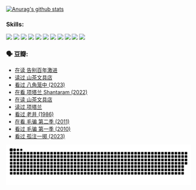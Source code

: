 
[![Anurag's github stats](https://github-readme-stats.vercel.app/api?username=w940853815)](https://github.com/anuraghazra/github-readme-stats)

### Skills:

<code><img height="32" src="https://cdn.jsdelivr.net/npm/simple-icons@v5/icons/python.svg"></code>
<code><img height="32" src="https://cdn.jsdelivr.net/npm/simple-icons@v5/icons/javascript.svg"></code>
<code><img height="32" src="https://cdn.jsdelivr.net/npm/simple-icons@v5/icons/django.svg"></code>
<code><img height="32" src="https://cdn.jsdelivr.net/npm/simple-icons@v5/icons/flask.svg"></code>
<code><img height="32" src="https://cdn.jsdelivr.net/npm/simple-icons@v5/icons/vuetify.svg"></code>
<code><img height="32" src="https://cdn.jsdelivr.net/npm/simple-icons@v5/icons/git.svg"></code>
<code><img height="32" src="https://cdn.jsdelivr.net/npm/simple-icons@v5/icons/docker.svg"></code>
<code><img height="32" src="https://cdn.jsdelivr.net/npm/simple-icons@v5/icons/postgresql.svg"></code>
<code><img height="32" src="https://cdn.jsdelivr.net/npm/simple-icons@v5/icons/elasticsearch.svg"></code>
<code><img height="32" src="https://cdn.jsdelivr.net/npm/simple-icons@v5/icons/macos.svg"></code>
<code><img height="32" src="https://cdn.jsdelivr.net/npm/simple-icons@v5/icons/linux.svg"></code>

### 🗣 豆瓣:

<!-- DOUBAN-ACTIVITIES:START -->
- [在读 告别百年激进](https://www.douban.com/people/136069238/status/4374953075/?_i=95679882)
- [读过 山茶文具店](https://www.douban.com/people/136069238/status/4374952154/?_i=95679882)
- [看过 八角笼中‎ (2023)](https://www.douban.com/people/136069238/status/4367541707/?_i=95679882)
- [在看 项塔兰 Shantaram‎ (2022)](https://www.douban.com/people/136069238/status/4365497032/?_i=95679882)
- [在读 山茶文具店](https://www.douban.com/people/136069238/status/4364620725/?_i=95679882)
- [读过 项塔兰](https://www.douban.com/people/136069238/status/4364620288/?_i=95679882)
- [看过 老井‎ (1986)](https://www.douban.com/people/136069238/status/4362366672/?_i=95679882)
- [在看 毛骗 第二季‎ (2011)](https://www.douban.com/people/136069238/status/4355752869/?_i=95679882)
- [看过 毛骗 第一季‎ (2010)](https://www.douban.com/people/136069238/status/4355752667/?_i=95679882)
- [看过 孤注一掷‎ (2023)](https://www.douban.com/people/136069238/status/4354774568/?_i=95679882)
<!-- DOUBAN-ACTIVITIES:END -->


![Snake animation](https://raw.githubusercontent.com/w940853815/w940853815/output/github-contribution-grid-snake.svg)

<!--
**w940853815/w940853815** is a ✨ _special_ ✨ repository because its `README.md` (this file) appears on your GitHub profile.

Here are some ideas to get you started:

- 🔭 I’m currently working on ...
- 🌱 I’m currently learning ...
- 👯 I’m looking to collaborate on ...
- 🤔 I’m looking for help with ...
- 💬 Ask me about ...
- 📫 How to reach me: ...
- 😄 Pronouns: ...
- ⚡ Fun fact: ...
-->
